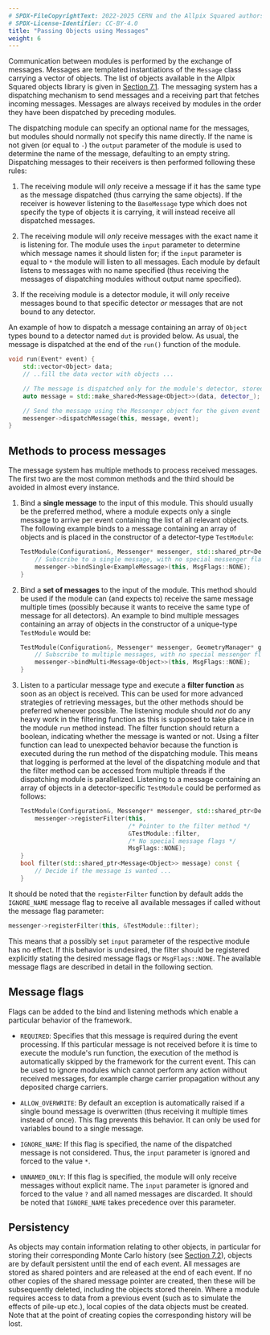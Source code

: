 ```yaml
---
# SPDX-FileCopyrightText: 2022-2025 CERN and the Allpix Squared authors
# SPDX-License-Identifier: CC-BY-4.0
title: "Passing Objects using Messages"
weight: 6
---
```


Communication between modules is performed by the exchange of messages. Messages are templated instantiations of the
`Message` class carrying a vector of objects. The list of objects available in the Allpix Squared objects library is given in
[Section 7.1](../07_objects/01_object_types.md). The messaging system has a dispatching mechanism to send messages and a
receiving part that fetches incoming messages. Messages are always received by modules in the order they have been dispatched
by preceding modules.

The dispatching module can specify an optional name for the messages, but modules should normally not specify this name
directly. If the name is not given (or equal to `-`) the `output` parameter of the module is used to determine the name of
the message, defaulting to an empty string. Dispatching messages to their receivers is then performed following these rules:

1. The receiving module will *only* receive a message if it has the same type as the message dispatched (thus carrying
   the same objects). If the receiver is however listening to the `BaseMessage` type which does not specify the type of
   objects it is carrying, it will instead receive all dispatched messages.

2. The receiving module will *only* receive messages with the exact name it is listening for. The module uses the `input`
   parameter to determine which message names it should listen for; if the `input` parameter is equal to `*` the module will
   listen to all messages. Each module by default listens to messages with no name specified (thus receiving the messages of
   dispatching modules without output name specified).

3. If the receiving module is a detector module, it will *only* receive messages bound to that specific detector *or*
   messages that are not bound to any detector.

An example of how to dispatch a message containing an array of `Object` types bound to a detector named `dut` is provided
below. As usual, the message is dispatched at the end of the `run()` function of the module.

```cpp
void run(Event* event) {
    std::vector<Object> data;
    // ..fill the data vector with objects ...

    // The message is dispatched only for the module's detector, stored in "detector_"
    auto message = std::make_shared<Message<Object>>(data, detector_);

    // Send the message using the Messenger object for the given event
    messenger->dispatchMessage(this, message, event);
}
```

## Methods to process messages

The message system has multiple methods to process received messages. The first two are the most common methods and the third
should be avoided in almost every instance.

1. Bind a **single message** to the input of this module. This should usually be the preferred method, where a module
   expects only a single message to arrive per event containing the list of all relevant objects. The following example
   binds to a message containing an array of objects and is placed in the constructor of a detector-type `TestModule`:

   ```cpp
   TestModule(Configuration&, Messenger* messenger, std::shared_ptr<Detector>) {
       // Subscribe to a single message, with no special messenger flags
       messenger->bindSingle<ExampleMessage>(this, MsgFlags::NONE);
   }
   ```

2. Bind a **set of messages** to the input of the module. This method should be used if the module can (and expects to)
   receive the same message multiple times (possibly because it wants to receive the same type of message for all
   detectors). An example to bind multiple messages containing an array of objects in the constructor of a unique-type
   `TestModule` would be:

   ```cpp
   TestModule(Configuration&, Messenger* messenger, GeometryManager* geo_manager) {
       // Subscribe to multiple messages, with no special messenger flags
       messenger->bindMulti<Message<Object>>(this, MsgFlags::NONE);
   }
   ```

3. Listen to a particular message type and execute a **filter function** as soon as an object is received. This can be used
   for more advanced strategies of retrieving messages, but the other methods should be preferred whenever possible. The
   listening module should *not* do any heavy work in the filtering function as this is supposed to take place in the module
   `run` method instead. The filter function should return a boolean, indicating whether the message is wanted or not. Using
   a filter function can lead to unexpected behavior because the function is executed during the run method of the
   dispatching module. This means that logging is performed at the level of the dispatching module and that the filter
   method can be accessed from multiple threads if the dispatching module is parallelized. Listening to a message containing
   an array of objects in a detector-specific `TestModule` could be performed as follows:

   ```cpp
   TestModule(Configuration&, Messenger* messenger, std::shared_ptr<Detector>) {
       messenger->registerFilter(this,
                                 /* Pointer to the filter method */
                                 &TestModule::filter,
                                 /* No special message flags */
                                 MsgFlags::NONE);
   }
   bool filter(std::shared_ptr<Message<Object>> message) const {
       // Decide if the message is wanted ...
   }
   ```

It should be noted that the `registerFilter` function by default adds the `IGNORE_NAME` message flag to receive all available
messages if called without the message flag parameter:

```cpp
messenger->registerFilter(this, &TestModule::filter);
```

This means that a possibly set `input` parameter of the respective module has no effect. If this behavior is undesired, the
filter should be registered explicitly stating the desired message flags or `MsgFlags::NONE`. The available message flags are
described in detail in the following section.

## Message flags

Flags can be added to the bind and listening methods which enable a particular behavior of the framework.

- `REQUIRED`:
  Specifies that this message is required during the event processing. If this particular message is not received before it
  is time to execute the module's run function, the execution of the method is automatically skipped by the framework for
  the current event. This can be used to ignore modules which cannot perform any action without received messages, for
  example charge carrier propagation without any deposited charge carriers.

- `ALLOW_OVERWRITE`:
  By default an exception is automatically raised if a single bound message is overwritten (thus receiving it multiple
  times instead of once). This flag prevents this behavior. It can only be used for variables bound to a single message.

- `IGNORE_NAME`:
  If this flag is specified, the name of the dispatched message is not considered. Thus, the `input` parameter is ignored
  and forced to the value `*`.

- `UNNAMED_ONLY`:
  If this flag is specified, the module will only receive messages without explicit name. The `input` parameter is ignored
  and forced to the value `?` and all named messages are discarded. It should be noted that `IGNORE_NAME` takes precedence
  over this parameter.

## Persistency

As objects may contain information relating to other objects, in particular for storing their corresponding Monte Carlo
history (see [Section 7.2](../07_objects/02_object_history.md)), objects are by default persistent until the end of each
event. All messages are stored as shared pointers and are released at the end of each event. If no other copies of the shared
message pointer are created, then these will be subsequently deleted, including the objects stored therein. Where a module
requires access to data from a previous event (such as to simulate the effects of pile-up etc.), local copies of the data
objects must be created. Note that at the point of creating copies the corresponding history will be lost.
